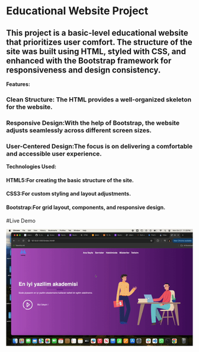# Educational Website Project


<h2>This project is a basic-level educational website that prioritizes user comfort. The structure of the site was built using HTML, styled with CSS, and enhanced with the Bootstrap framework for responsiveness and design consistency.</h2>

<b>Features:</b>


<h3><b>Clean Structure:</b> The HTML provides a well-organized skeleton for the website.</h3>

<h3><b>Responsive Design:</b>With the help of Bootstrap, the website adjusts seamlessly across different screen sizes.</h3>

<h3><b>User-Centered Design:</b>The focus is on delivering a comfortable and accessible user experience.</h3>

<b>Technologies Used:</b>


<h4><b>HTML5:</b>For creating the basic structure of the site.</h4>

<h4><b>CSS3:</b>For custom styling and layout adjustments.<h4>

<h4><b>Bootstrap:</b>For grid layout, components, and responsive design.</h4>

#Live Demo

![](edu.gif)
